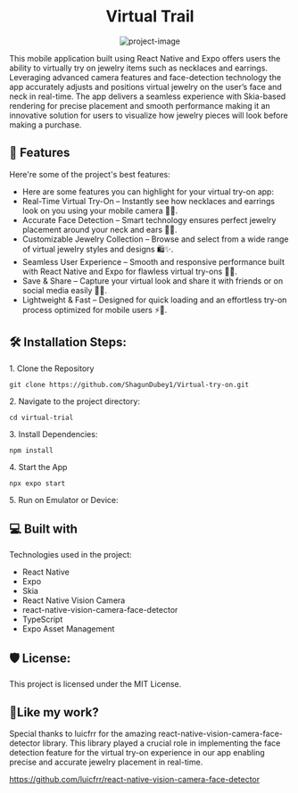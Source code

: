 <h1 align="center" id="title">Virtual Trail</h1>

<p align="center"><img src="https://socialify.git.ci/ShagunDubey1/Virtual-try-on/image?description=1&amp;descriptionEditable=%E2%9C%A8%20Try%20on%20stunning%20jewelry%20virtually%20with%20ease%20%E2%80%93%20necklaces%20and%20earrings%2C%20all%20at%20your%20fingertips!%20%F0%9F%93%B1%F0%9F%92%8E&amp;font=Rokkitt&amp;forks=1&amp;issues=1&amp;language=1&amp;name=1&amp;owner=1&amp;pattern=Floating%20Cogs&amp;pulls=1&amp;stargazers=1&amp;theme=Dark" alt="project-image"></p>

<p id="description">This mobile application built using React Native and Expo offers users the ability to virtually try on jewelry items such as necklaces and earrings. Leveraging advanced camera features and face-detection technology the app accurately adjusts and positions virtual jewelry on the user’s face and neck in real-time. The app delivers a seamless experience with Skia-based rendering for precise placement and smooth performance making it an innovative solution for users to visualize how jewelry pieces will look before making a purchase.</p>

  
  
<h2>🧐 Features</h2>

Here're some of the project's best features:

*   Here are some features you can highlight for your virtual try-on app:
*   Real-Time Virtual Try-On – Instantly see how necklaces and earrings look on you using your mobile camera 📸💍.
*   Accurate Face Detection – Smart technology ensures perfect jewelry placement around your neck and ears 🎯💎.
*   Customizable Jewelry Collection – Browse and select from a wide range of virtual jewelry styles and designs 🛍️✨.
*   Seamless User Experience – Smooth and responsive performance built with React Native and Expo for flawless virtual try-ons 🚀📱.
*   Save & Share – Capture your virtual look and share it with friends or on social media easily 📸👗.
*   Lightweight & Fast – Designed for quick loading and an effortless try-on process optimized for mobile users ⚡📲.

<h2>🛠️ Installation Steps:</h2>

<p>1. Clone the Repository</p>

```
git clone https://github.com/ShagunDubey1/Virtual-try-on.git
```

<p>2. Navigate to the project directory:</p>

```
cd virtual-trial
```

<p>3. Install Dependencies:</p>

```
npm install
```

<p>4. Start the App</p>

```
npx expo start
```

<p>5. Run on Emulator or Device:</p>

  
  
<h2>💻 Built with</h2>

Technologies used in the project:

*   React Native
*   Expo
*   Skia
*   React Native Vision Camera
*   react-native-vision-camera-face-detector
*   TypeScript
*   Expo Asset Management

<h2>🛡️ License:</h2>

This project is licensed under the MIT License.

<h2>💖Like my work?</h2>

Special thanks to luicfrr for the amazing react-native-vision-camera-face-detector library. This library played a crucial role in implementing the face detection feature for the virtual try-on experience in our app enabling precise and accurate jewelry placement in real-time.<p>https://github.com/luicfrr/react-native-vision-camera-face-detector</p>
